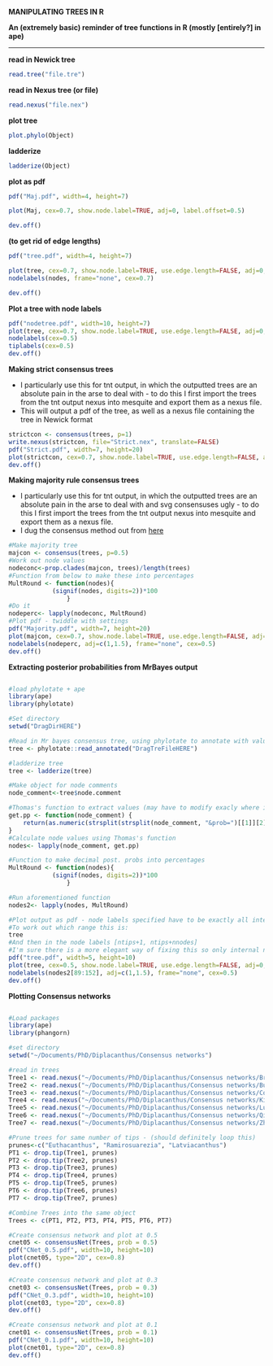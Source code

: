 **MANIPULATING TREES IN R**

**An (extremely basic) reminder of tree functions in R (mostly [entirely?] in ape)**
***

**read in Newick tree**
```r
read.tree("file.tre")
```
**read in Nexus tree (or file)**
```r
read.nexus("file.nex")
```
**plot tree**
```r
plot.phylo(Object)
```
**ladderize**
```r
ladderize(Object)
```
**plot as pdf**
```r
pdf("Maj.pdf", width=4, height=7)

plot(Maj, cex=0.7, show.node.label=TRUE, adj=0, label.offset=0.5)

dev.off()
```
**(to get rid of edge lengths)**

```r
pdf("tree.pdf", width=4, height=7)

plot(tree, cex=0.7, show.node.label=TRUE, use.edge.length=FALSE, adj=0, label.offset=0.5)
nodelabels(nodes, frame="none", cex=0.7)

dev.off()
```
**Plot a tree with node labels**
```r
pdf("nodetree.pdf", width=10, height=7)
plot(tree, cex=0.7, show.node.label=TRUE, use.edge.length=FALSE, adj=0, label.offset=0.5)
nodelabels(cex=0.5)
tiplabels(cex=0.5)
dev.off()
```

**Making strict consensus trees**
* I particularly use this for tnt output, in which the outputted trees are an absolute pain in the arse to deal with - to do this I first import the trees from the tnt output nexus into mesquite and export them as a nexus file.
* This will output a pdf of the tree, as well as a nexus file containing the tree in Newick format
```r
strictcon <- consensus(trees, p=1)
write.nexus(strictcon, file="Strict.nex", translate=FALSE)
pdf("Strict.pdf", width=7, height=20)
plot(strictcon, cex=0.7, show.node.label=TRUE, use.edge.length=FALSE, adj=0, label.offset=0.5)
dev.off()
```

**Making majority rule consensus trees**
* I particularly use this for tnt output, in which the outputted trees are an absolute pain in the arse to deal with and svg consensuses ugly - to do this I first import the trees from the tnt output nexus into mesquite and export them as a nexus file.
* I dug the consensus method out from [here](http://grokbase.com/t/r/r-sig-phylo/095jx67dge/consensus-frequencies)
```r
#Make majority tree
majcon <- consensus(trees, p=0.5)
#Work out node values
nodeconc<-prop.clades(majcon, trees)/length(trees)
#Function from below to make these into percentages
MultRound <- function(nodes){
			(signif(nodes, digits=2))*100
				}
#Do it
nodeperc<- lapply(nodeconc, MultRound)
#Plot pdf - twiddle with settings
pdf("Majority.pdf", width=7, height=20)
plot(majcon, cex=0.7, show.node.label=TRUE, use.edge.length=FALSE, adj=0, label.offset=0.5)
nodelabels(nodeperc, adj=c(1,1.5), frame="none", cex=0.5)
dev.off()
```

**Extracting posterior probabilities from MrBayes output**

```r

#load phylotate + ape
library(ape)
library(phylotate)

#Set directory
setwd("DragDirHERE")

#Read in Mr bayes consensus tree, using phylotate to annotate with values
tree <- phylotate::read_annotated("DragTreFileHERE")

#ladderize tree
tree <- ladderize(tree)

#Make object for node comments
node_comment<-tree$node.comment

#Thomas's function to extract values (may have to modify exacly where it strsplits
get.pp <- function(node_comment) {
    return(as.numeric(strsplit(strsplit(node_comment, "&prob=")[[1]][2], split = ",")[[1]][1]))
}
#Calculate node values using Thomas's function
nodes<- lapply(node_comment, get.pp)

#Function to make decimal post. probs into percentages
MultRound <- function(nodes){
			(signif(nodes, digits=2))*100
				}

#Run aforementioned function
nodes2<- lapply(nodes, MultRound) 

#Plot output as pdf - node labels specified have to be exactly all internal nodes, or the node values will shift - check this whenever using a different tree.
#To work out which range this is:
tree
#And then in the node labels [ntips+1, ntips+nnodes]
#I'm sure there is a more elegant way of fixing this so only internal nodes are considered- alas, I'm bollocksed if I know what it is. 
pdf("tree.pdf", width=5, height=10)
plot(tree, cex=0.5, show.node.label=TRUE, use.edge.length=FALSE, adj=0, label.offset=0.5)
nodelabels(nodes2[89:152], adj=c(1,1.5), frame="none", cex=0.5)
dev.off()

```

**Plotting Consensus networks**

```r

#Load packages
library(ape)
library(phangorn)

#set directory
setwd("~/Documents/PhD/Diplacanthus/Consensus networks")

#read in trees
Tree1 <- read.nexus("~/Documents/PhD/Diplacanthus/Consensus networks/BrazDeWint2016.tre")
Tree2 <- read.nexus("~/Documents/PhD/Diplacanthus/Consensus networks/Burrow2016.tre")
Tree3 <- read.nexus("~/Documents/PhD/Diplacanthus/Consensus networks/Coates2018.tre")
Tree4 <- read.nexus("~/Documents/PhD/Diplacanthus/Consensus networks/King2016.tre")
Tree5 <- read.nexus("~/Documents/PhD/Diplacanthus/Consensus networks/Lu2016.tre")
Tree6 <- read.nexus("~/Documents/PhD/Diplacanthus/Consensus networks/Qiao2016.tre")
Tree7 <- read.nexus("~/Documents/PhD/Diplacanthus/Consensus networks/Zhu2016.tre")

#Prune trees for same number of tips - (should definitely loop this)
prunes<-c("Euthacanthus", "Ramirosuarezia", "Latviacanthus")
PT1 <- drop.tip(Tree1, prunes)
PT2 <- drop.tip(Tree2, prunes)
PT3 <- drop.tip(Tree3, prunes)
PT4 <- drop.tip(Tree4, prunes)
PT5 <- drop.tip(Tree5, prunes)
PT6 <- drop.tip(Tree6, prunes)
PT7 <- drop.tip(Tree7, prunes)

#Combine Trees into the same object
Trees <- c(PT1, PT2, PT3, PT4, PT5, PT6, PT7)

#Create consensus network and plot at 0.5
cnet05 <- consensusNet(Trees, prob = 0.5)
pdf("CNet_0.5.pdf", width=10, height=10)
plot(cnet05, type="2D", cex=0.8)
dev.off() 

#Create consensus network and plot at 0.3
cnet03 <- consensusNet(Trees, prob = 0.3)
pdf("CNet_0.3.pdf", width=10, height=10)
plot(cnet03, type="2D", cex=0.8)
dev.off() 

#Create consensus network and plot at 0.1
cnet01 <- consensusNet(Trees, prob = 0.1)
pdf("CNet_0.1.pdf", width=10, height=10)
plot(cnet01, type="2D", cex=0.8)
dev.off() 

```
